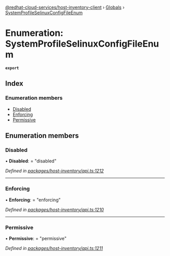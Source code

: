 [@redhat-cloud-services/host-inventory-client](../README.md) › [Globals](../globals.md) › [SystemProfileSelinuxConfigFileEnum](systemprofileselinuxconfigfileenum.md)

# Enumeration: SystemProfileSelinuxConfigFileEnum

**`export`** 

## Index

### Enumeration members

* [Disabled](systemprofileselinuxconfigfileenum.md#disabled)
* [Enforcing](systemprofileselinuxconfigfileenum.md#enforcing)
* [Permissive](systemprofileselinuxconfigfileenum.md#permissive)

## Enumeration members

###  Disabled

• **Disabled**: = "disabled"

*Defined in [packages/host-inventory/api.ts:1212](https://github.com/RedHatInsights/javascript-clients/blob/master/packages/host-inventory/api.ts#L1212)*

___

###  Enforcing

• **Enforcing**: = "enforcing"

*Defined in [packages/host-inventory/api.ts:1210](https://github.com/RedHatInsights/javascript-clients/blob/master/packages/host-inventory/api.ts#L1210)*

___

###  Permissive

• **Permissive**: = "permissive"

*Defined in [packages/host-inventory/api.ts:1211](https://github.com/RedHatInsights/javascript-clients/blob/master/packages/host-inventory/api.ts#L1211)*
